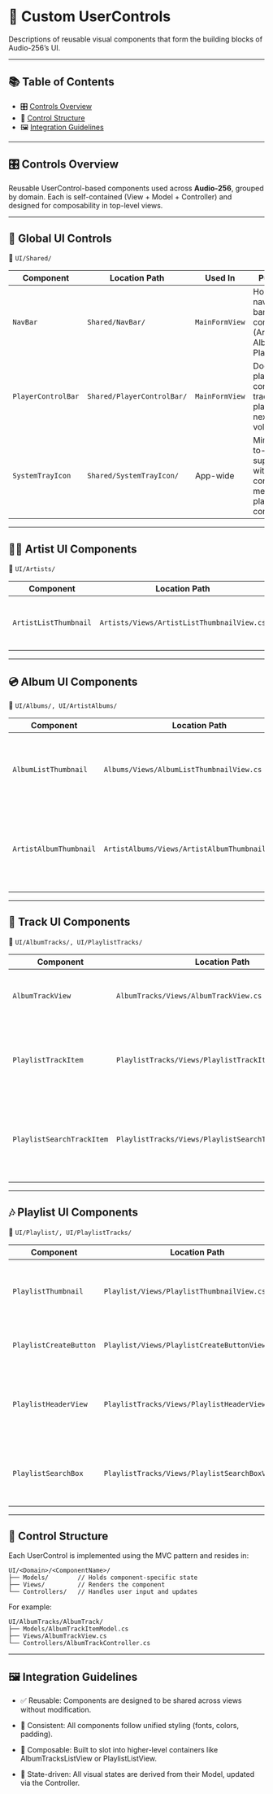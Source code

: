 # 🧩 Custom UserControls

Descriptions of reusable visual components that form the building blocks of Audio-256’s UI.

---

## 📚 Table of Contents

- 🎛️ [Controls Overview](#️-controls-overview)
- 🧱 [Control Structure](#-control-structure)
- 🖼 [Integration Guidelines](#-integration-guidelines)

---
## 🎛️ Controls Overview

Reusable UserControl-based components used across **Audio-256**, grouped by domain. Each is self-contained (View + Model + Controller) and designed for composability in top-level views.

---

## 🔧 Global UI Controls

📂 `UI/Shared/`

| Component          | Location Path              | Used In        | Purpose                                                                  |
| ------------------ | -------------------------- | -------------- | ------------------------------------------------------------------------ |
| `NavBar`           | `Shared/NavBar/`           | `MainFormView` | Horizontal navigation bar across core views (Artists, Albums, Playlists) |
| `PlayerControlBar` | `Shared/PlayerControlBar/` | `MainFormView` | Docked playback controls: track info, play/pause, next, volume           |
| `SystemTrayIcon`   | `Shared/SystemTrayIcon/`   | App-wide       | Minimize-to-tray support with context menu playback controls             |

---

## 🧑‍🎤 Artist UI Components

📂 `UI/Artists/`

| Component             | Location Path                              | Used In       | Purpose                                 |
| --------------------- | ------------------------------------------ | ------------- | --------------------------------------- |
| `ArtistListThumbnail` | `Artists/Views/ArtistListThumbnailView.cs` | `ArtistsView` | Clickable artist preview (name + image) |

---

## 💿 Album UI Components

📂 `UI/Albums/, UI/ArtistAlbums/`

| Component              | Location Path                                    | Used In            | Purpose                                                         |
| ---------------------- | ------------------------------------------------ | ------------------ | --------------------------------------------------------------- |
| `AlbumListThumbnail`   | `Albums/Views/AlbumListThumbnailView.cs`         | `AlbumsView`       | Album preview with cover and title, in a responsive scroll grid |
| `ArtistAlbumThumbnail` | `ArtistAlbums/Views/ArtistAlbumThumbnailView.cs` | `ArtistAlbumsView` | Artist-specific album view with compact display and metadata    |

---

## 🎵 Track UI Components

📂 `UI/AlbumTracks/, UI/PlaylistTracks/`

| Component                 | Location Path                                         | Used In                 | Purpose                                           |
| ------------------------- | ----------------------------------------------------- | ----------------------- | ------------------------------------------------- |
| `AlbumTrackView`          | `AlbumTracks/Views/AlbumTrackView.cs`                 | `AlbumTracksListView`   | Displays track number, title, duration            |
| `PlaylistTrackItem`       | `PlaylistTracks/Views/PlaylistTrackItemView.cs`       | `PlaylistListView`      | Enhanced track row with drag-and-drop, delete     |
| `PlaylistSearchTrackItem` | `PlaylistTracks/Views/PlaylistSearchTrackItemView.cs` | `PlaylistSearchBoxView` | Search result preview used when adding new tracks |

---

## 🎶 Playlist UI Components

📂 `UI/Playlist/, UI/PlaylistTracks/`

| Component              | Location Path                                   | Used In              | Purpose                                                         |
| ---------------------- | ----------------------------------------------- | -------------------- | --------------------------------------------------------------- |
| `PlaylistThumbnail`    | `Playlist/Views/PlaylistThumbnailView.cs`       | `PlaylistView`       | Clickable playlist card with title, cover, and track count      |
| `PlaylistCreateButton` | `Playlist/Views/PlaylistCreateButtonView.cs`    | `PlaylistView`       | Initiates new playlist creation                                 |
| `PlaylistHeaderView`   | `PlaylistTracks/Views/PlaylistHeaderView.cs`    | `PlaylistTracksView` | Fixed top banner with playlist title, play/shuffle actions      |
| `PlaylistSearchBox`    | `PlaylistTracks/Views/PlaylistSearchBoxView.cs` | `PlaylistTracksView` | Inline search bar to locate and insert tracks into the playlist |

---

## 🧱 Control Structure

Each UserControl is implemented using the MVC pattern and resides in:
```plaintext
UI/<Domain>/<ComponentName>/
├── Models/        // Holds component-specific state
├── Views/         // Renders the component
└── Controllers/   // Handles user input and updates
```

For example:

```plaintext
UI/AlbumTracks/AlbumTrack/
├── Models/AlbumTrackItemModel.cs
├── Views/AlbumTrackView.cs
└── Controllers/AlbumTrackController.cs
```
---

## 🖼 Integration Guidelines

- ✅ Reusable: Components are designed to be shared across views without modification.

- 🎯 Consistent: All components follow unified styling (fonts, colors, padding).

- 🧩 Composable: Built to slot into higher-level containers like AlbumTracksListView or PlaylistListView.

- 🔄 State-driven: All visual states are derived from their Model, updated via the Controller.